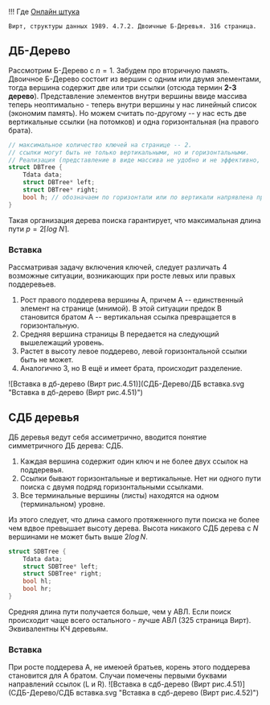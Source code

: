!!! Где
    [Онлайн штука](https://www.cs.usfca.edu/~galles/visualization/Algorithms.html)

    Вирт, структуры данных 1989. 4.7.2. Двоичные Б-Деревья. 316 страница.

## ДБ-Дерево

Рассмотрим Б-Дерево с $n=1$. Забудем про вторичную память. Двоичное Б-Дерево состоит из вершин с одним или двумя элементами, тогда вершина содержит две или три ссылки (отсюда термин **2-3 дерево**). Представление элементов внутри вершины ввиде массива теперь неоптимально - теперь внутри вершины у нас линейный список (экономим память). Но можем считать по-другому -- у нас есть две вертикальные ссылки (на потомков) и одна горизонтальная (на правого брата).

```C
// максимальное количество ключей на странице -- 2.
// ссылки могут быть не только вертикальными, но и горизонтальными. 
// Реализация (представление в виде массива не удобно и не эффективно, поэтому используют линейные списки):
struct DBTree {
    Tdata data;
    struct DBTree* left;
    struct DBTree* right;
    bool h; // обозначаем по горизонтали или по вертикали напрявлена прямая ветвь
}
```

Такая организация дерева поиска гарантирует, что максимальная длина пути $p = 2\lceil log\ N\rceil$.

### Вставка

Рассматривая задачу включения ключей, следует различать 4 возможные ситуации, возникающих при росте левых или правых поддеревьев.

1. Рост правого поддерева вершины А, причем А -- единственный элемент на странице (мнимой).
  В этой ситуации предок B становится братом А -- вертикальная ссылка превращается в горизонтальную.
2. Средняя вершина страницы B передается на следующий вышележащий уровень.
3. Растет в высоту левое поддерево, левой горизонтальной ссылки быть не может.
4. Аналогично 3, но B ещё и имеет брата, происходит разделение.

![Вставка в дб-дерево (Вирт рис.4.51)](СДБ-Дерево/ДБ вставка.svg "Вставка в дб-дерево (Вирт рис.4.51)")

## СДБ деревья
ДБ деревья ведут себя ассиметрично, вводится понятие симметричного ДБ дерева: СДБ.

1. Каждая вершина содержит один ключ и не более двух ссылок на поддеревья.
2. Ссылки бывают горизонтальные и вертикальные. Нет ни одного пути поиска с двумя подряд горизонтальными ссылками.
3. Все терминальные вершины (листы) находятся на одном (терминальном) уровне.

Из этого следует, что длина самого протяженного пути поиска не более чем вдвое превышает высоту дерева. Высота никакого СДБ дерева с $N$ вершинами не может быть выше $2log\,N$.


```C
struct SDBTree {
    Tdata data;
    struct SDBTree* left;
    struct SDBTree* right;
    bool hl;
    bool hr;
}
```

Средняя длина пути получается больше, чем у АВЛ. Если поиск происходит чаще всего остального - лучше АВЛ (325 страница Вирт). Эквивалентны КЧ деревьям.

### Вставка

При росте поддерева А, не имеюей братьев, корень этого поддерева становится для А братом. Случаи помечены первыми буквами направлений ссылок (L и R).
![Вставка в сдб-дерево (Вирт рис.4.51)](СДБ-Дерево/СДБ вставка.svg "Вставка в сдб-дерево (Вирт рис.4.52)")